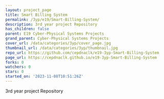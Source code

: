 ```yaml
---
layout: project_page
title: Smart Billing System
permalink: /3yp/e19/Smart-Billing-System/
description: 3rd year project Repository
has_children: false
parent: E19 Cyber-Physical Systems Projects
grand_parent: Cyber-Physical Systems Projects
cover_url: /data/categories/3yp/cover_page.jpg
thumbnail_url: /data/categories/3yp/thumbnail.jpg
repo_url: https://github.com/cepdnaclk/e19-3yp-Smart-Billing-System
page_url: https://cepdnaclk.github.io/e19-3yp-Smart-Billing-System
forks: 0
watchers: 0
stars: 0
started_on: '2023-11-08T10:51:26Z'
---
```


3rd year project Repository